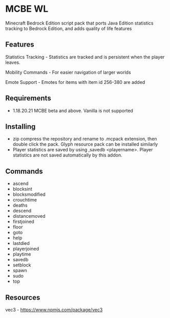 # MCBE WL
 Minecraft Bedrock Edition script pack that ports Java Edition statistics tracking to Bedrock Edition, and adds quality of life features
## Features
Statistics Tracking - Statistics are tracked and is persistent when the player leaves.

Mobility Commands - For easier navigation of larger worlds

Emote Support - Emotes for items with item id 256-380 are added
## Requirements
- 1.18.20.21 MCBE beta and above. Vanilla is not supported
## Installing
- zip compress the repository and rename to .mcpack extension, then double click the pack. Glyph resource pack can be installed similarly
- Player statistics are saved by  using ,savedb \<playername>. Player statistics are not saved automatically by this addon.
## Commands
- ascend
- blocksint
- blocksmodified
- crouchtime
- deaths
- descend
- distancemoved
- firstjoined
- floor
- goto
- help
- lastdied
- playerjoined
- playtime
- savedb
- setblock
- spawn
- sudo
- top
## Resources
vec3 - https://www.npmjs.com/package/vec3